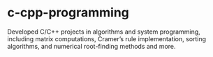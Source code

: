 # c-cpp-programming
Developed C/C++ projects in algorithms and system programming, including matrix computations, Cramer’s rule implementation, sorting algorithms, and numerical root-finding methods and more.
